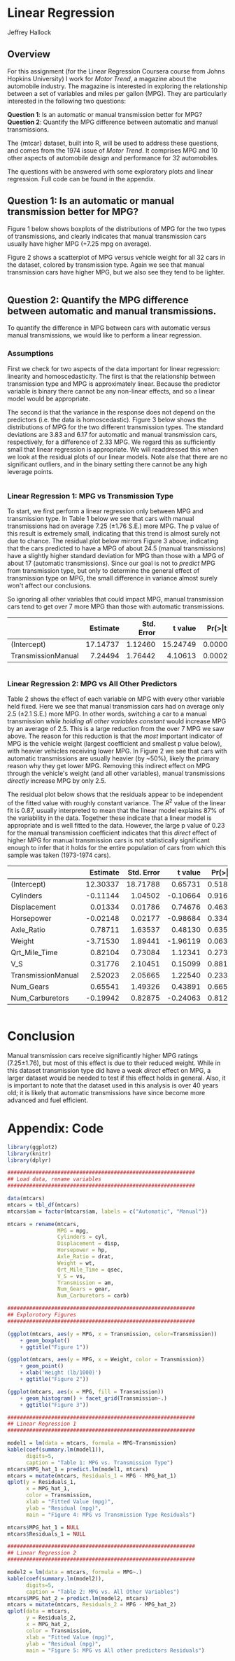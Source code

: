 # Linear Regression
Jeffrey Hallock  

## Overview

For this assignment (for the Linear Regression Coursera course from Johns Hopkins University) I work for *Motor Trend*, a magazine about the automobile industry. The magazine is interested in exploring the relationship between a set of variables and miles per gallon (MPG). They are particularly interested in the following two questions:

**Question 1**: Is an automatic or manual transmission better for MPG?  
**Question 2**: Quantify the MPG difference between automatic and manual transmissions.

The {mtcar} dataset, built into R, will be used to address these questions, and comes from the 1974 issue of *Motor Trend*. It comprises MPG and 10 other aspects of automobile design and performance for 32 automobiles.

The questions with be answered with some exploratory plots and linear regression. Full code can be found in the appendix.



## Question 1: Is an automatic or manual transmission better for MPG?

Figure 1 below shows boxplots of the distributions of MPG for the two types of transmissions, and clearly indicates that manual transmission cars usually have higher MPG (+7.25 mpg on average).

Figure 2 shows a scatterplot of MPG versus vehicle weight for all 32 cars in the dataset, colored by transmission type. Again we see that manual transmission cars have higher MPG, but we also see they tend to be lighter.


<img src="JHU_7.1_Linear_Regression_files/figure-html/unnamed-chunk-2-1.png" title="" alt="" style="display: block; margin: auto;" /><img src="JHU_7.1_Linear_Regression_files/figure-html/unnamed-chunk-2-2.png" title="" alt="" style="display: block; margin: auto;" />

## Question 2: Quantify the MPG difference between automatic and manual transmissions.

To quantify the difference in MPG between cars with automatic versus manual transmissions, we would like to perform a linear regression.

### Assumptions

First we check for two aspects of the data important for linear regression: linearity and homoscedasticity. The first is that the relationship between transmission type and MPG is approximately linear. Because the predictor variable is binary there cannot be any non-linear effects, and so a linear model would be appropriate.

The second is that the variance in the response does not depend on the predictors (i.e. the data is homoscedastic). Figure 3 below shows the distributions of MPG for the two different transmission types. The standard deviations are 3.83 and 6.17 for automatic and manual transmission cars, respectively, for a difference of 2.33 MPG. We regard this as sufficiently small that linear regression is appropriate. We will readdressed this when we look at the residual plots of our linear models. Note alse that there are no significant outliers, and in the binary setting there cannot be any high leverage points.

<img src="JHU_7.1_Linear_Regression_files/figure-html/unnamed-chunk-3-1.png" title="" alt="" style="display: block; margin: auto;" />

### Linear Regression 1: MPG vs Transmission Type

To start, we first perform a linear regression only between MPG and transmission type. In Table 1 below we see that cars with manual transmissions had on average 7.25 (±1.76 S.E.) more MPG. The p value of this result is extremely small, indicating that this trend is almost surely not due to chance. The residual plot below mirrors Figure 3 above, indicating that the cars predicted to have a MPG of about 24.5 (manual transmissions) have a slightly higher standard deviation for MPG than those with a MPG of about 17 (automatic transmissions). Since our goal is not to *predict* MPG from transmission type, but only to determine the general effect of transmission type on MPG, the small difference in variance almost surely won't affect our conclusions.

So ignoring all other variables that could impact MPG, manual transmission cars tend to get over 7 more MPG than those with automatic transmissions.


|                   | Estimate| Std. Error|  t value| Pr(>&#124;t&#124;)|
|:------------------|--------:|----------:|--------:|------------------:|
|(Intercept)        | 17.14737|    1.12460| 15.24749|            0.00000|
|TransmissionManual |  7.24494|    1.76442|  4.10613|            0.00029|

<img src="JHU_7.1_Linear_Regression_files/figure-html/unnamed-chunk-4-1.png" title="" alt="" style="display: block; margin: auto;" />

### Linear Regression 2: MPG vs All Other Predictors

Table 2 shows the effect of each variable on MPG with every other variable held fixed. Here we see that manual transmission cars had on average only 2.5 (±2.1 S.E.) more MPG. In other words, switching a car to a manual transmission *while holding all other variables constant* would increase MPG by an average of 2.5. This is a large reduction from the over 7 MPG we saw above. The reason for this reduction is that the *most* important indicator of MPG is the vehicle weight (largest coefficient and smallest p value below), with heavier vehicles receiving lower MPG. In Figure 2 we see that cars with automatic transmissions are usually heavier (by ~50%), likely the primary reason why they get lower MPG. Removing this indirect effect on MPG through the vehicle's weight (and all other variables), manual transmissions *directly* increase MPG by only 2.5.

The residual plot below shows that the residuals appear to be independent of the fitted value with roughly constant variance. The $R^2$ value of the linear fit is 0.87, usually interpreted to mean that the linear model explains 87% of the variability in the data. Together these indicate that a linear model is appropriate and is well fitted to the data. However, the large p value of 0.23 for the manual transmission coefficient indicates that this *direct* effect of higher MPG for manual transmission cars is not statistically significant enough to infer that it holds for the entire population of cars from which this sample was taken (1973-1974 cars).





|                   | Estimate| Std. Error|  t value| Pr(>&#124;t&#124;)|
|:------------------|--------:|----------:|--------:|------------------:|
|(Intercept)        | 12.30337|   18.71788|  0.65731|            0.51812|
|Cylinders          | -0.11144|    1.04502| -0.10664|            0.91609|
|Displacement       |  0.01334|    0.01786|  0.74676|            0.46349|
|Horsepower         | -0.02148|    0.02177| -0.98684|            0.33496|
|Axle_Ratio         |  0.78711|    1.63537|  0.48130|            0.63528|
|Weight             | -3.71530|    1.89441| -1.96119|            0.06325|
|Qrt_Mile_Time      |  0.82104|    0.73084|  1.12341|            0.27394|
|V_S                |  0.31776|    2.10451|  0.15099|            0.88142|
|TransmissionManual |  2.52023|    2.05665|  1.22540|            0.23399|
|Num_Gears          |  0.65541|    1.49326|  0.43891|            0.66521|
|Num_Carburetors    | -0.19942|    0.82875| -0.24063|            0.81218|

<img src="JHU_7.1_Linear_Regression_files/figure-html/unnamed-chunk-5-1.png" title="" alt="" style="display: block; margin: auto;" />


# Conclusion

Manual transmission cars receive significantly higher MPG ratings (7.25±1.76), but most of this effect is due to their reduced weight. While in this dataset transmission type did have a weak *direct* effect on MPG, a larger dataset would be needed to test if this effect holds in general. Also, it is important to note that the dataset used in this analysis is over 40 years old; it is likely that automatic transmissions have since become more advanced and fuel efficient.

# Appendix: Code




```r
library(ggplot2)
library(knitr)
library(dplyr)

############################################################
## Load data, rename variables
############################################################

data(mtcars)
mtcars = tbl_df(mtcars)
mtcars$am = factor(mtcars$am, labels = c("Automatic", "Manual"))

mtcars = rename(mtcars,
                MPG = mpg,
                Cylinders = cyl,
                Displacement = disp,
                Horsepower = hp,
                Axle_Ratio = drat,
                Weight = wt,
                Qrt_Mile_Time = qsec,
                V_S = vs,
                Transmission = am,
                Num_Gears = gear,
                Num_Carburetors = carb)

############################################################
## Explorotory Figures
############################################################

(ggplot(mtcars, aes(y = MPG, x = Transmission, color=Transmission))
    + geom_boxplot()
    + ggtitle("Figure 1"))

(ggplot(mtcars, aes(y = MPG, x = Weight, color = Transmission))
    + geom_point()
    + xlab('Weight (lb/1000)')
    + ggtitle("Figure 2"))

(ggplot(mtcars, aes(x = MPG, fill = Transmission))
    + geom_histogram() + facet_grid(Transmission~.)
    + ggtitle("Figure 3"))

############################################################
## Linear Regression 1
############################################################

model1 = lm(data = mtcars, formula = MPG~Transmission)
kable(coef(summary.lm(model1)),
      digits=5,
      caption = "Table 1: MPG vs. Transmission Type")
mtcars$MPG_hat_1 = predict.lm(model1, mtcars)
mtcars = mutate(mtcars, Residuals_1 = MPG - MPG_hat_1)
qplot(y = Residuals_1,
      x = MPG_hat_1,
      color = Transmission,
      xlab = "Fitted Value (mpg)",
      ylab = "Residual (mpg)",
      main = "Figure 4: MPG vs Transmission Type Residuals")

mtcars$MPG_hat_1 = NULL
mtcars$Residuals_1 = NULL

############################################################
## Linear Regression 2
############################################################

model2 = lm(data = mtcars, formula = MPG~.)
kable(coef(summary.lm(model2)),
      digits=5,
      caption = "Table 2: MPG vs. All Other Variables")
mtcars$MPG_hat_2 = predict.lm(model2, mtcars)
mtcars = mutate(mtcars, Residuals_2 = MPG - MPG_hat_2)
qplot(data = mtcars,
      y = Residuals_2,
      x = MPG_hat_2,
      color = Transmission,
      xlab = "Fitted Value (mpg)",
      ylab = "Residual (mpg)",
      main = "Figure 5: MPG vs All other predictors Residuals")
```
































